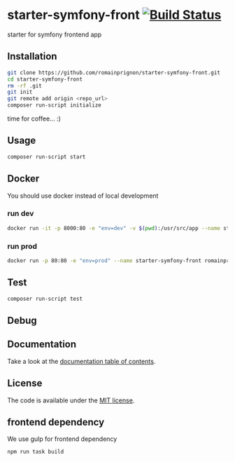 # starter-symfony-front [![Build Status](https://travis-ci.org/romainPrignon/starter-symfony-front.svg?branch=master)](https://travis-ci.org/romainPrignon/starter-symfony-front)

starter for symfony frontend app


## Installation

```sh
git clone https://github.com/romainprignon/starter-symfony-front.git
cd starter-symfony-front
rm -rf .git
git init
git remote add origin <repo_url>
composer run-script initialize
```
time for coffee... :)


## Usage

```sh
composer run-script start
```


## Docker

You should use docker instead of local development

### run dev
```sh
docker run -it -p 8000:80 -e "env=dev" -v $(pwd):/usr/src/app --name starter-symfony-front romainprignon/starter-symfony-front
```
### run prod
```sh
docker run -p 80:80 -e "env=prod" --name starter-symfony-front romainprignon/starter-symfony-front
```


## Test

```sh
composer run-script test
```


## Debug


## Documentation

Take a look at the [documentation table of contents](doc/TOC.md).


## License

The code is available under the [MIT license](LICENSE.md).


## frontend dependency

We use gulp for frontend dependency
```sh
npm run task build
```
